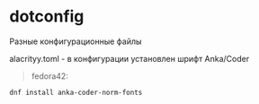 # dotconfig
Разные конфигурационные файлы

alacrityy.toml - в конфигурации установлен шрифт Anka/Coder
> fedora42:
```basg
dnf install anka-coder-norm-fonts
```
